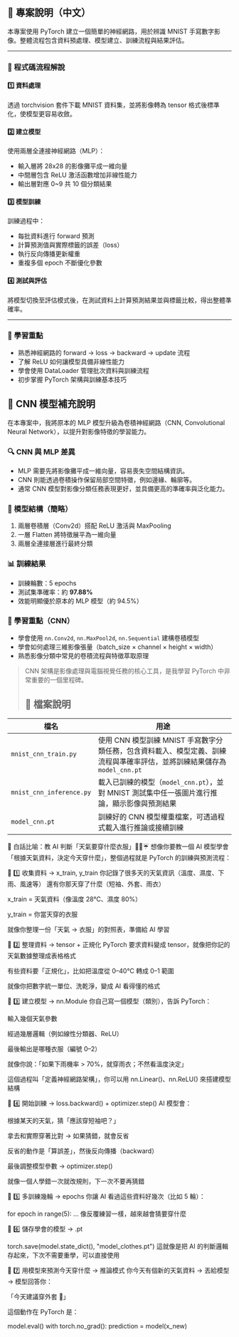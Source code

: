 ## 📘 專案說明（中文）

本專案使用 PyTorch 建立一個簡單的神經網路，用於辨識 MNIST 手寫數字影像。整體流程包含資料預處理、模型建立、訓練流程與結果評估。

---

### 🔁 程式碼流程解說

#### 1️⃣ 資料處理
透過 torchvision 套件下載 MNIST 資料集，並將影像轉為 tensor 格式後標準化，使模型更容易收斂。

#### 2️⃣ 建立模型
使用兩層全連接神經網路（MLP）：
- 輸入層將 28x28 的影像攤平成一維向量
- 中間層包含 ReLU 激活函數增加非線性能力
- 輸出層對應 0~9 共 10 個分類結果

#### 3️⃣ 模型訓練
訓練過程中：
- 每批資料進行 forward 預測
- 計算預測值與實際標籤的誤差（loss）
- 執行反向傳播更新權重
- 重複多個 epoch 不斷優化參數

#### 4️⃣ 測試與評估
將模型切換至評估模式後，在測試資料上計算預測結果並與標籤比較，得出整體準確率。

---

### 🧠 學習重點

- 熟悉神經網路的 forward → loss → backward → update 流程
- 了解 ReLU 如何讓模型具備非線性能力
- 學會使用 DataLoader 管理批次資料與訓練流程
- 初步掌握 PyTorch 架構與訓練基本技巧

## 🧠 CNN 模型補充說明

在本專案中，我將原本的 MLP 模型升級為卷積神經網路（CNN, Convolutional Neural Network），以提升對影像特徵的學習能力。

### 🔍 CNN 與 MLP 差異

- MLP 需要先將影像攤平成一維向量，容易喪失空間結構資訊。
- CNN 則能透過卷積操作保留局部空間特徵，例如邊緣、輪廓等。
- 通常 CNN 模型對影像分類任務表現更好，並具備更高的準確率與泛化能力。

### 📐 模型結構（簡略）

1. 兩層卷積層（Conv2d）搭配 ReLU 激活與 MaxPooling
2. 一層 Flatten 將特徵展平為一維向量
3. 兩層全連接層進行最終分類

### 📊 訓練結果

- 訓練輪數：5 epochs
- 測試集準確率：約 **97.88%**
- 效能明顯優於原本的 MLP 模型（約 94.5%）

### 🧠 學習重點（CNN）

- 學會使用 `nn.Conv2d`, `nn.MaxPool2d`, `nn.Sequential` 建構卷積模型
- 學會如何處理三維影像張量（batch_size × channel × height × width）
- 熟悉影像分類中常見的卷積流程與特徵萃取原理

> CNN 架構是影像處理與電腦視覺任務的核心工具，是我學習 PyTorch 中非常重要的一個里程碑。
> 
> ## 📂 檔案說明

| 檔名 | 用途 |
|------|------|
| `mnist_cnn_train.py` | 使用 CNN 模型訓練 MNIST 手寫數字分類任務，包含資料載入、模型定義、訓練流程與準確率評估，並將訓練結果儲存為 `model_cnn.pt` |
| `mnist_cnn_inference.py` | 載入已訓練的模型（`model_cnn.pt`），並對 MNIST 測試集中任一張圖片進行推論，顯示影像與預測結果 |
| `model_cnn.pt` | 訓練好的 CNN 模型權重檔案，可透過程式載入進行推論或接續訓練 |




🎯 白話比喻：教 AI 判斷「天氣要穿什麼衣服」👕🧥☔
想像你要教一個 AI 模型學會「根據天氣資料，決定今天穿什麼」，整個過程就是 PyTorch 的訓練與預測流程：

🧺 1️⃣ 收集資料 → x_train, y_train
你記錄了很多天的天氣資訊（溫度、濕度、下雨、風速等）
還有你那天穿了什麼（短袖、外套、雨衣）

x_train = 天氣資料（像溫度 28°C、濕度 80%）

y_train = 你當天穿的衣服

就像你整理一份「天氣 → 衣服」的對照表，準備給 AI 學習

🧽 2️⃣ 整理資料 → tensor + 正規化
PyTorch 要求資料變成 tensor，就像把你記的天氣數據整理成表格格式

有些資料要「正規化」，比如把溫度從 0–40°C 轉成 0–1 範圍

就像你把數字統一單位、洗乾淨，變成 AI 看得懂的格式

🧠 3️⃣ 建立模型 → nn.Module
你自己寫一個模型（類別），告訴 PyTorch：

輸入幾個天氣參數

經過幾層邏輯（例如線性分類器、ReLU）

最後輸出是哪種衣服（編號 0–2）

就像你說：「如果下雨機率 > 70%，就穿雨衣；不然看溫度決定」

這個過程叫「定義神經網路架構」，你可以用 nn.Linear()、nn.ReLU() 來搭建模型結構

🔁 4️⃣ 開始訓練 → loss.backward() + optimizer.step()
AI 模型會：

根據某天的天氣，猜「應該穿短袖吧？」

拿去和實際穿著比對 → 如果猜錯，就會反省

反省的動作是「算誤差」，然後反向傳播（backward）

最後調整模型參數 → optimizer.step()

就像一個人學錯一次就改規則，下一次不要再猜錯

🧾 5️⃣ 多訓練幾輪 → epochs
你讓 AI 看過這些資料好幾次（比如 5 輪）：

for epoch in range(5):
    ...
像反覆練習一樣，越來越會猜要穿什麼

💾 6️⃣ 儲存學會的模型 → .pt

torch.save(model.state_dict(), "model_clothes.pt")
這就像是把 AI 的判斷邏輯存起來，下次不需要重學，可以直接使用

🧪 7️⃣ 用模型來預測今天穿什麼 → 推論模式
你今天有個新的天氣資料 → 丟給模型 → 模型回答你：

「今天建議穿外套 🧥」

這個動作在 PyTorch 是：

model.eval()
with torch.no_grad():
    prediction = model(x_new)